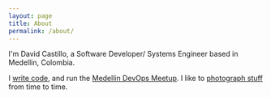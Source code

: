 ```yaml
---
layout: page
title: About
permalink: /about/
---
```


I'm David Castillo, a Software Developer/ Systems Engineer based in Medellin, Colombia.

I [write code](https://github.com/castillobg), and run the
[Medellin DevOps Meetup](https://www.meetup.com/medellin-devops/). I like to
[photograph stuff](https://www.flickr.com/photos/chichondepiso/) from time to time.
